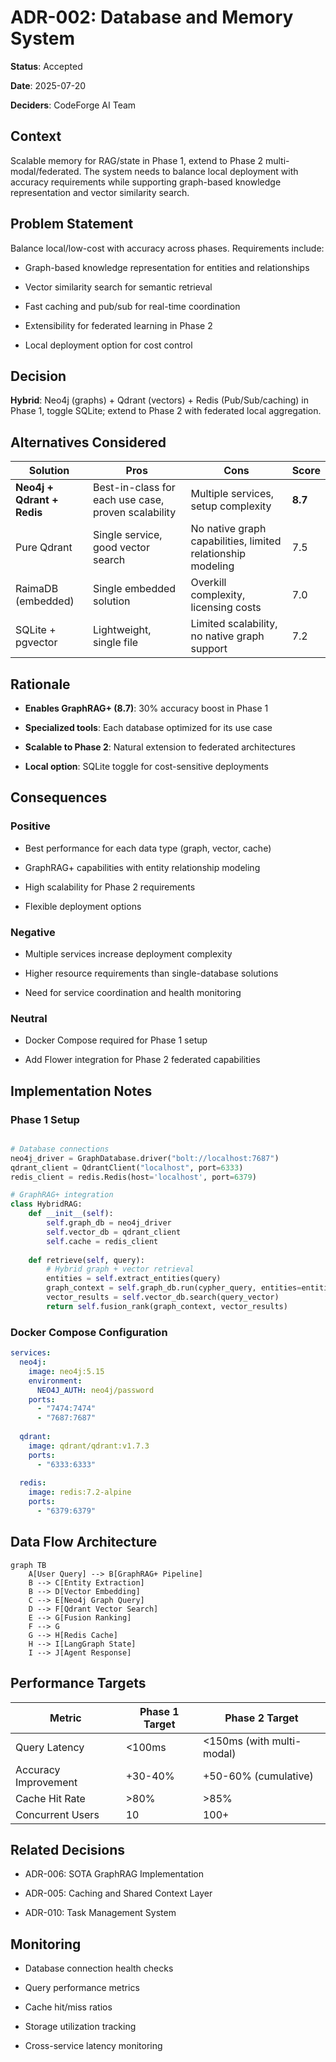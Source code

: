# ADR-002: Database and Memory System

**Status**: Accepted  

**Date**: 2025-07-20  

**Deciders**: CodeForge AI Team  

## Context

Scalable memory for RAG/state in Phase 1, extend to Phase 2 multi-modal/federated. The system needs to balance local deployment with accuracy requirements while supporting graph-based knowledge representation and vector similarity search.

## Problem Statement

Balance local/low-cost with accuracy across phases. Requirements include:

- Graph-based knowledge representation for entities and relationships

- Vector similarity search for semantic retrieval

- Fast caching and pub/sub for real-time coordination

- Extensibility for federated learning in Phase 2

- Local deployment option for cost control

## Decision

**Hybrid**: Neo4j (graphs) + Qdrant (vectors) + Redis (Pub/Sub/caching) in Phase 1, toggle SQLite; extend to Phase 2 with federated local aggregation.

## Alternatives Considered

| Solution | Pros | Cons | Score |
|----------|------|------|-------|
| **Neo4j + Qdrant + Redis** | Best-in-class for each use case, proven scalability | Multiple services, setup complexity | **8.7** |
| Pure Qdrant | Single service, good vector search | No native graph capabilities, limited relationship modeling | 7.5 |
| RaimaDB (embedded) | Single embedded solution | Overkill complexity, licensing costs | 7.0 |
| SQLite + pgvector | Lightweight, single file | Limited scalability, no native graph support | 7.2 |

## Rationale

- **Enables GraphRAG+ (8.7)**: 30% accuracy boost in Phase 1

- **Specialized tools**: Each database optimized for its use case

- **Scalable to Phase 2**: Natural extension to federated architectures

- **Local option**: SQLite toggle for cost-sensitive deployments

## Consequences

### Positive

- Best performance for each data type (graph, vector, cache)

- GraphRAG+ capabilities with entity relationship modeling

- High scalability for Phase 2 requirements

- Flexible deployment options

### Negative

- Multiple services increase deployment complexity

- Higher resource requirements than single-database solutions

- Need for service coordination and health monitoring

### Neutral

- Docker Compose required for Phase 1 setup

- Add Flower integration for Phase 2 federated capabilities

## Implementation Notes

### Phase 1 Setup
```python

# Database connections
neo4j_driver = GraphDatabase.driver("bolt://localhost:7687")
qdrant_client = QdrantClient("localhost", port=6333)
redis_client = redis.Redis(host='localhost', port=6379)

# GraphRAG+ integration
class HybridRAG:
    def __init__(self):
        self.graph_db = neo4j_driver
        self.vector_db = qdrant_client
        self.cache = redis_client
    
    def retrieve(self, query):
        # Hybrid graph + vector retrieval
        entities = self.extract_entities(query)
        graph_context = self.graph_db.run(cypher_query, entities=entities)
        vector_results = self.vector_db.search(query_vector)
        return self.fusion_rank(graph_context, vector_results)
```

### Docker Compose Configuration
```yaml
services:
  neo4j:
    image: neo4j:5.15
    environment:
      NEO4J_AUTH: neo4j/password
    ports:
      - "7474:7474"
      - "7687:7687"
  
  qdrant:
    image: qdrant/qdrant:v1.7.3
    ports:
      - "6333:6333"
  
  redis:
    image: redis:7.2-alpine
    ports:
      - "6379:6379"
```

## Data Flow Architecture

```mermaid
graph TB
    A[User Query] --> B[GraphRAG+ Pipeline]
    B --> C[Entity Extraction]
    B --> D[Vector Embedding]
    C --> E[Neo4j Graph Query]
    D --> F[Qdrant Vector Search]
    E --> G[Fusion Ranking]
    F --> G
    G --> H[Redis Cache]
    H --> I[LangGraph State]
    I --> J[Agent Response]
```

## Performance Targets

| Metric | Phase 1 Target | Phase 2 Target |
|--------|----------------|----------------|
| Query Latency | <100ms | <150ms (with multi-modal) |
| Accuracy Improvement | +30-40% | +50-60% (cumulative) |
| Cache Hit Rate | >80% | >85% |
| Concurrent Users | 10 | 100+ |

## Related Decisions

- ADR-006: SOTA GraphRAG Implementation

- ADR-005: Caching and Shared Context Layer

- ADR-010: Task Management System

## Monitoring

- Database connection health checks

- Query performance metrics

- Cache hit/miss ratios

- Storage utilization tracking

- Cross-service latency monitoring

